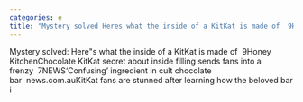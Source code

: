 ```yaml
---
categories: e
title: "Mystery solved Heres what the inside of a KitKat is made of  9Honey Kitchen"
---
```

Mystery solved: Here"s what the inside of a KitKat is made of&nbsp;&nbsp;9Honey KitchenChocolate KitKat secret about inside filling sends fans into a frenzy&nbsp;&nbsp;7NEWS‘Confusing’ ingredient in cult chocolate bar&nbsp;&nbsp;news.com.auKitKat fans are stunned after learning how the beloved bar i
